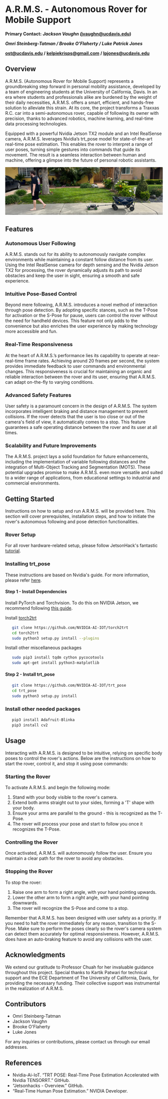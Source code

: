 # A.R.M.S. - Autonomous Rover for Mobile Support

**Primary Contact:** _**Jackson Vaughn (**_**[jvaughn@ucdavis.edu](mailto:jvaughn@ucdavis.edu))**

_**Omri Steinberg-Tatman / Brooke O'Flaherty / Luke Patrick Jones**_

**[ost@ucdavis.edu](mailto:ost@ucdavis.edu) / [kelpiekrisps@gmail.com](mailto:kelpiekrisps@gmail.com) / [lpjones@ucdavis.edu](mailto:lpjones@ucdavis.edu)**

## Overview

A.R.M.S. (Autonomous Rover for Mobile Support) represents a groundbreaking step forward in personal mobility assistance, developed by a team of engineering students at the University of California, Davis. In an era where students and professionals alike are burdened by the weight of their daily necessities, A.R.M.S. offers a smart, efficient, and hands-free solution to alleviate this strain. At its core, the project transforms a Traxxas R.C. car into a semi-autonomous rover, capable of following its owner with precision, thanks to advanced robotics, machine learning, and real-time data processing technologies.

Equipped with a powerful Nvidia Jetson TX2 module and an Intel RealSense camera, A.R.M.S. leverages Nvidia’s trt_pose model for state-of-the-art real-time pose estimation. This enables the rover to interpret a range of user poses, turning simple gestures into commands that guide its movement. The result is a seamless interaction between human and machine, offering a glimpse into the future of personal robotic assistants.

![A.R.M.S. Rover in Action](images/ARMS_Cover.jpg)

## Features

### Autonomous User Following

A.R.M.S. stands out for its ability to autonomously navigate complex environments while maintaining a constant follow distance from its user. Using the Intel RealSense camera for depth sensing and the Nvidia Jetson TX2 for processing, the rover dynamically adjusts its path to avoid obstacles and keep the user in sight, ensuring a smooth and safe experience.

### Intuitive Pose-Based Control

Beyond mere following, A.R.M.S. introduces a novel method of interaction through pose detection. By adopting specific stances, such as the T-Pose for activation or the S-Pose for pause, users can control the rover without the need for handheld devices. This feature not only adds to the convenience but also enriches the user experience by making technology more accessible and fun.

### Real-Time Responsiveness

At the heart of A.R.M.S.’s performance lies its capability to operate at near-real-time frame rates. Achieving around 20 frames per second, the system provides immediate feedback to user commands and environmental changes. This responsiveness is crucial for maintaining an organic and reliable interaction between the rover and its user, ensuring that A.R.M.S. can adapt on-the-fly to varying conditions.

### Advanced Safety Features

User safety is a paramount concern in the design of A.R.M.S. The system incorporates intelligent braking and distance management to prevent collisions. If the rover detects that the user is too close or out of the camera's field of view, it automatically comes to a stop. This feature guarantees a safe operating distance between the rover and its user at all times.

### Scalability and Future Improvements

The A.R.M.S. project lays a solid foundation for future enhancements, including the implementation of variable following distances and the integration of Multi-Object Tracking and Segmentation (MOTS). These potential upgrades promise to make A.R.M.S. even more versatile and suited to a wider range of applications, from educational settings to industrial and commercial environments.

## Getting Started

Instructions on how to setup and run A.R.M.S. will be provided here. This section will cover prerequisites, installation steps, and how to initiate the rover's autonomous following and pose detection functionalities.

### Rover Setup
For all rover hardware-related setup, please follow JetsonHack's fantastic [tutorial](https://youtube.com/playlist?list=PLXYLzZ3XzIbi3djynrdC1ofn-54WpIFbN&si=Gd9gv46p8KPnPF1Y).

### Installing trt_pose
These instructions are based on Nvidia's guide. For more information, please refer [here](https://github.com/NVIDIA-AI-IOT/trt_pose).
#### Step 1 - Install Dependencies
Install PyTorch and Torchvision. To do this on NVIDIA Jetson, we recommend following [this guide](https://forums.developer.nvidia.com/t/pytorch-for-jetson/72048).

Install [torch2trt](https://github.com/NVIDIA-AI-IOT/torch2trt)
```bash
   git clone https://github.com/NVIDIA-AI-IOT/torch2trt
   cd torch2trt
   sudo python3 setup.py install --plugins
```

Install other miscellaneous packages
```bash
   sudo pip3 install tqdm cython pycocotools
   sudo apt-get install python3-matplotlib
```
#### Step 2 - Install trt_pose
```bash
   git clone https://github.com/NVIDIA-AI-IOT/trt_pose
   cd trt_pose
   sudo python3 setup.py install
```

### Install other needed packages
```bash
   pip3 install Adafruit-Blinka
   pip3 install cv2
```

## Usage

Interacting with A.R.M.S. is designed to be intuitive, relying on specific body poses to control the rover's actions. Below are the instructions on how to start the rover, control it, and stop it using pose commands:

### Starting the Rover

To activate A.R.M.S. and begin the following mode:

1. Stand with your body visible to the rover's camera.
2. Extend both arms straight out to your sides, forming a 'T' shape with your body.
3. Ensure your arms are parallel to the ground - this is recognized as the T-Pose.
4. The rover will process your pose and start to follow you once it recognizes the T-Pose.

### Controlling the Rover

Once activated, A.R.M.S. will autonomously follow the user. Ensure you maintain a clear path for the rover to avoid any obstacles.

### Stopping the Rover

To stop the rover:

1. Raise one arm to form a right angle, with your hand pointing upwards.
2. Lower the other arm to form a right angle, with your hand pointing downwards.
3. The rover will recognize the S-Pose and come to a stop.

Remember that A.R.M.S. has been designed with user safety as a priority. If you need to halt the rover immediately for any reason, transition to the S-Pose. Make sure to perform the poses clearly so the rover's camera system can detect them accurately for optimal responsiveness. However, A.R.M.S. does have an auto-braking feature to avoid any collisions with the user. 




## Acknowledgments

We extend our gratitude to Professor Chuah for her invaluable guidance throughout this project. Special thanks to Kartik Patwari for technical support and the ECE Department of The University of California, Davis, for providing the necessary funding. Their collective support was instrumental in the realization of A.R.M.S.

## Contributors

- Omri Steinberg-Tatman
- Jackson Vaughn
- Brooke O'Flaherty
- Luke Jones

For any inquiries or contributions, please contact us through our email addresses.

## References
- Nvidia-Ai-IoT. “TRT POSE: Real-Time Pose Estimation Accelerated with Nvidia TENSORRT.” GitHub.
- “Jetsonhacks - Overview.” GitHub.
- “Real-Time Human Pose Estimation.” NVIDIA Developer.



